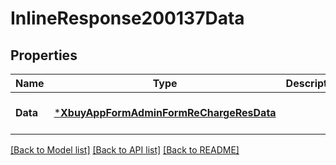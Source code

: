 # InlineResponse200137Data

## Properties
Name | Type | Description | Notes
------------ | ------------- | ------------- | -------------
**Data** | [***XbuyAppFormAdminFormReChargeResData**](xbuy.app.form.adminForm.ReChargeRes_data.md) |  | [optional] [default to null]

[[Back to Model list]](../README.md#documentation-for-models) [[Back to API list]](../README.md#documentation-for-api-endpoints) [[Back to README]](../README.md)

